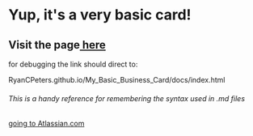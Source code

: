 # Yup, it's a very basic card!

## Visit the page<a href="https://RyanCPeters.github.io/My_Basic_Business_Card/docs/index.html" target="_new"> here</a>

for debugging the link should direct to:

RyanCPeters.github.io/My_Basic_Business_Card/docs/index.html


###### This is a handy reference for remembering the syntax used in .md files
<a href="https://confluence.atlassian.com/bitbucketserver/markdown-syntax-guide-776639995.html" target = "_blank">going to Atlassian.com</a>

